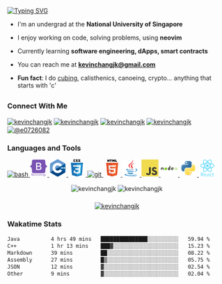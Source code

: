 [![Typing SVG](https://readme-typing-svg.herokuapp.com?font=Abel&size=24&duration=4000&color=3891E1&multiline=true&width=450&height=80&lines=Hey%2C+I'm+Kevin+Chang;Computer+Science+Student+at+NUS)](https://git.io/typing-svg)

- I'm an undergrad at the **National University of Singapore**

- I enjoy working on code, solving problems, using **neovim**

- Currently learning **software engineering, dApps, smart contracts**

- You can reach me at **kevinchangjk@gmail.com**

- **Fun fact**: I do [cubing](https://www.worldcubeassociation.org/persons/2019KITK01), calisthenics, canoeing, crypto... anything that starts with 'c'

##

<h3 align="left">Connect With Me</h3>

<p align="left">
<a href="https://www.linkedin.com/in/kevin-chang-jon-kit-25759314a/" target="blank"><img align="center" src="https://raw.githubusercontent.com/rahuldkjain/github-profile-readme-generator/master/src/images/icons/Social/linked-in-alt.svg" alt="kevinchangjk" height="30" width="40" /></a>
<a href="https://fb.com/kevin.changjonkit" target="blank"><img align="center" src="https://raw.githubusercontent.com/rahuldkjain/github-profile-readme-generator/master/src/images/icons/Social/facebook.svg" alt="kevinchangjk" height="30" width="40" /></a>
<a href="https://instagram.com/kevinchangjk" target="blank"><img align="center" src="https://raw.githubusercontent.com/rahuldkjain/github-profile-readme-generator/master/src/images/icons/Social/instagram.svg" alt="kevinchangjk" height="30" width="40" /></a>
<a href="https://codeforces.com/profile/kevinchangjk" target="blank"><img align="center" src="https://raw.githubusercontent.com/rahuldkjain/github-profile-readme-generator/master/src/images/icons/Social/codeforces.svg" alt="kevinchangjk" height="30" width="40" /></a>
<a href="https://www.hackerearth.com/@e0726082" target="blank"><img align="center" src="https://raw.githubusercontent.com/rahuldkjain/github-profile-readme-generator/master/src/images/icons/Social/hackerearth.svg" alt="@e0726082" height="30" width="40" /></a>
</p>

<h3 align="left">Languages and Tools</h3>

<p align="left"> <a href="https://www.gnu.org/software/bash/" target="_blank" rel="noreferrer"> <img src="https://www.vectorlogo.zone/logos/gnu_bash/gnu_bash-icon.svg" alt="bash" width="40" height="40"/> </a> <a href="https://getbootstrap.com" target="_blank" rel="noreferrer"> <img src="https://raw.githubusercontent.com/devicons/devicon/master/icons/bootstrap/bootstrap-plain-wordmark.svg" alt="bootstrap" width="40" height="40"/> </a> <a href="https://www.w3schools.com/cpp/" target="_blank" rel="noreferrer"> <img src="https://raw.githubusercontent.com/devicons/devicon/master/icons/cplusplus/cplusplus-original.svg" alt="cplusplus" width="40" height="40"/> </a> <a href="https://www.w3schools.com/css/" target="_blank" rel="noreferrer"> <img src="https://raw.githubusercontent.com/devicons/devicon/master/icons/css3/css3-original-wordmark.svg" alt="css3" width="40" height="40"/> </a> <a href="https://git-scm.com/" target="_blank" rel="noreferrer"> <img src="https://www.vectorlogo.zone/logos/git-scm/git-scm-icon.svg" alt="git" width="40" height="40"/> </a> <a href="https://www.w3.org/html/" target="_blank" rel="noreferrer"> <img src="https://raw.githubusercontent.com/devicons/devicon/master/icons/html5/html5-original-wordmark.svg" alt="html5" width="40" height="40"/> </a> <a href="https://www.java.com" target="_blank" rel="noreferrer"> <img src="https://raw.githubusercontent.com/devicons/devicon/master/icons/java/java-original.svg" alt="java" width="40" height="40"/> </a> <a href="https://developer.mozilla.org/en-US/docs/Web/JavaScript" target="_blank" rel="noreferrer"> <img src="https://raw.githubusercontent.com/devicons/devicon/master/icons/javascript/javascript-original.svg" alt="javascript" width="40" height="40"/> </a> <a href="https://nodejs.org" target="_blank" rel="noreferrer"> <img src="https://raw.githubusercontent.com/devicons/devicon/master/icons/nodejs/nodejs-original-wordmark.svg" alt="nodejs" width="40" height="40"/> </a> <a href="https://www.python.org" target="_blank" rel="noreferrer"> <img src="https://raw.githubusercontent.com/devicons/devicon/master/icons/python/python-original.svg" alt="python" width="40" height="40"/> </a> <a href="https://reactjs.org/" target="_blank" rel="noreferrer"> <img src="https://raw.githubusercontent.com/devicons/devicon/master/icons/react/react-original-wordmark.svg" alt="react" width="40" height="40"/> </a> </p>

<div align="center" float="left">

  <img width="42%" align="center" src="https://github-readme-stats.vercel.app/api/top-langs?username=kevinchangjk&hide=jupyter%20notebook,html&show_icons=true&theme=react&locale=en&layout=compact" alt="kevinchangjk" />

  <img width="57%" align="center" src="https://github-readme-stats.vercel.app/api?username=kevinchangjk&show_icons=true&theme=react&locale=en" alt="kevinchangjk" />
</div>

###

<p align="center"> <a href="https://github.com/ryo-ma/github-profile-trophy"><img src="https://github-profile-trophy.vercel.app/?username=kevinchangjk" alt="kevinchangjk" /></a> </p>

### Wakatime Stats

<!--START_SECTION:waka-->

```text
Java          4 hrs 49 mins   ███████████████░░░░░░░░░░   59.94 %
C++           1 hr 13 mins    ███▓░░░░░░░░░░░░░░░░░░░░░   15.23 %
Markdown      39 mins         ██░░░░░░░░░░░░░░░░░░░░░░░   08.22 %
Assembly      27 mins         █▒░░░░░░░░░░░░░░░░░░░░░░░   05.75 %
JSON          12 mins         ▓░░░░░░░░░░░░░░░░░░░░░░░░   02.54 %
Other         9 mins          ▓░░░░░░░░░░░░░░░░░░░░░░░░   02.04 %
```

<!--END_SECTION:waka-->
